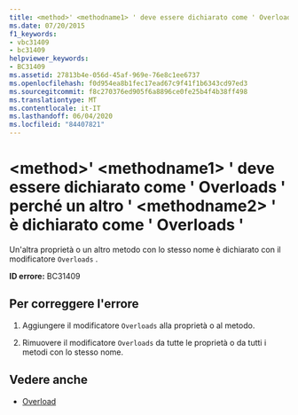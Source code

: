 ```yaml
---
title: <method>' <methodname1> ' deve essere dichiarato come ' Overloads ' perché un altro ' <methodname2> ' è dichiarato come ' Overloads '
ms.date: 07/20/2015
f1_keywords:
- vbc31409
- bc31409
helpviewer_keywords:
- BC31409
ms.assetid: 27813b4e-056d-45af-969e-76e8c1ee6737
ms.openlocfilehash: f0d954ea8b1fec17ead67c9f41f1b6343cd97ed3
ms.sourcegitcommit: f8c270376ed905f6a8896ce0fe25b4f4b38ff498
ms.translationtype: MT
ms.contentlocale: it-IT
ms.lasthandoff: 06/04/2020
ms.locfileid: "84407821"
---
```

# <a name="method-methodname1-must-be-declared-overloads-because-another-methodname2-is-declared-overloads"></a>\<method>' \<methodname1> ' deve essere dichiarato come ' Overloads ' perché un altro ' \<methodname2> ' è dichiarato come ' Overloads '
Un'altra proprietà o un altro metodo con lo stesso nome è dichiarato con il modificatore `Overloads` .  
  
 **ID errore:** BC31409  
  
## <a name="to-correct-this-error"></a>Per correggere l'errore  
  
1. Aggiungere il modificatore `Overloads` alla proprietà o al metodo.  
  
2. Rimuovere il modificatore `Overloads` da tutte le proprietà o da tutti i metodi con lo stesso nome.  
  
## <a name="see-also"></a>Vedere anche

- [Overload](../language-reference/modifiers/overloads.md)
